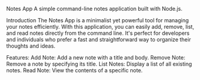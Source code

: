 Notes App
A simple command-line notes application built with Node.js.

Introduction
The Notes App is a minimalist yet powerful tool for managing your notes efficiently. 
With this application, you can easily add, remove, list, and read notes directly from the command line. 
It's perfect for developers and individuals who prefer a fast and straightforward way to 
organize their thoughts and ideas.

Features:
Add Note: Add a new note with a title and body.
Remove Note: Remove a note by specifying its title.
List Notes: Display a list of all existing notes.
Read Note: View the contents of a specific note.
